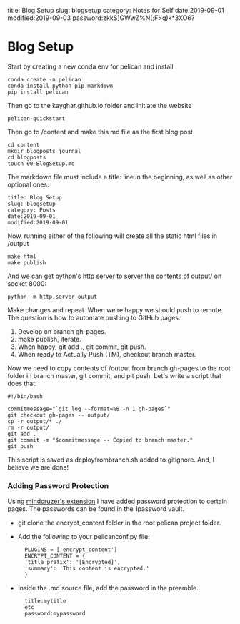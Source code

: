 title: Blog Setup
slug: blogsetup
category: Notes for Self
date:2019-09-01
modified:2019-09-03
password:zkkS]GWwZ%N(;F>q)k*3XO6?

# Blog Setup

Start by creating a new conda env for pelican and install

    conda create -n pelican
    conda install python pip markdown
    pip install pelican

Then go to the kayghar.github.io folder and initiate the website

    pelican-quickstart

Then go to /content and make this md file as the first blog post.

    cd content
    mkdir blogposts journal
    cd blogposts
    touch 00-BlogSetup.md

The markdown file must include a title: line in the beginning, as well as
other optional ones:

    title: Blog Setup
    slug: blogsetup
    category: Posts
    date:2019-09-01
    modified:2019-09-01

Now, running either of the following will create all the static html files
in /output

    make html
    make publish

And we can get python's http server to server the contents of output/ on
socket 8000:

    python -m http.server output

Make changes and repeat. When we're happy we should push to remote. The
question is how to automate pushing to GitHub pages.

  1. Develop on branch gh-pages.
  2. make publish, iterate.
  3. When happy, git add ., git commit, git push.
  4. When ready to Actually Push (TM), checkout branch master.

Now we need to copy contents of /output from branch gh-pages to the root
folder in branch master, git commit, and pit push. Let's write a
script that does that:

    #!/bin/bash

    commitmessage="`git log --format=%B -n 1 gh-pages`"
    git checkout gh-pages -- output/
    cp -r output/* ./
    rm -r output/
    git add .
    git commit -m "$commitmessage -- Copied to branch master."
    git push

This script is saved as deployfrombranch.sh added to gitignore. And, I
believe we are done!

### Adding Password Protection

Using [mindcruzer's extension](https://github.com/mindcruzer/pelican-encrypt-content)
I have added password protection to certain pages. The passwords can be found
in the 1password vault.

* git clone the encrypt_content folder in the root pelican project folder.
* Add the following to your pelicanconf.py file:

        PLUGINS = ['encrypt_content']
        ENCRYPT_CONTENT = {
        'title_prefix': '[Encrypted]',
        'summary': 'This content is encrypted.'
        }

* Inside the .md source file, add the password in the preamble.

        title:mytitle
        etc
        password:mypassword
